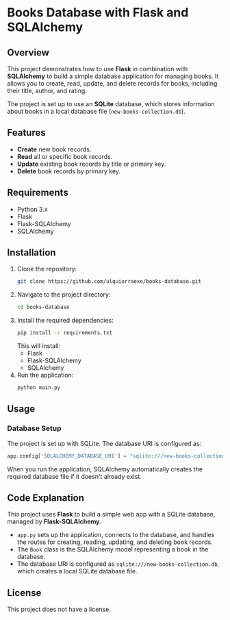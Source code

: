 # Books Database with Flask and SQLAlchemy

## Overview
This project demonstrates how to use **Flask** in combination with **SQLAlchemy** to build a simple database application for managing books. It allows you to create, read, update, and delete records for books, including their title, author, and rating.

The project is set up to use an **SQLite** database, which stores information about books in a local database file (`new-books-collection.db`).

## Features
- **Create** new book records.
- **Read** all or specific book records.
- **Update** existing book records by title or primary key.
- **Delete** book records by primary key.
  
## Requirements
- Python 3.x
- Flask
- Flask-SQLAlchemy
- SQLAlchemy

## Installation

1. Clone the repository:
   ```bash
   git clone https://github.com/ulquiorraexe/books-database.git
2. Navigate to the project directory:
   ```bash
   cd books-database
3. Install the required dependencies:
   ```bash
   pip install -r requirements.txt
   ```
   This will install:
     - Flask
     - Flask-SQLAlchemy
     - SQLAlchemy
5. Run the application:
   ```bash
   python main.py

## Usage

### Database Setup

The project is set up with SQLite. The database URI is configured as:
```python
app.config['SQLALCHEMY_DATABASE_URI'] = "sqlite:///new-books-collection.db"
```
When you run the application, SQLAlchemy automatically creates the required database file if it doesn't already exist.

## Code Explanation

This project uses **Flask** to build a simple web app with a SQLite database, managed by **Flask-SQLAlchemy**.
  - `app.py` sets up the application, connects to the database, and handles the routes for creating, reading, updating, and deleting book records.
  - The `Book` class is the SQLAlchemy model representing a book in the database.
  - The database URI is configured as `sqlite:///new-books-collection.db`, which creates a local SQLite database file.

## License

This project does not have a license.
